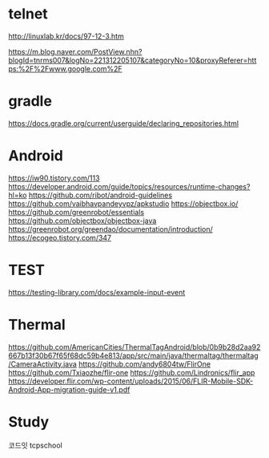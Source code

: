 # telnet
http://linuxlab.kr/docs/97-12-3.htm


https://m.blog.naver.com/PostView.nhn?blogId=tnrms007&logNo=221312205107&categoryNo=10&proxyReferer=https:%2F%2Fwww.google.com%2F



# gradle

https://docs.gradle.org/current/userguide/declaring_repositories.html

# Android
https://iw90.tistory.com/113
https://developer.android.com/guide/topics/resources/runtime-changes?hl=ko
https://github.com/ribot/android-guidelines
https://github.com/vaibhavpandeyvpz/apkstudio
https://objectbox.io/
https://github.com/greenrobot/essentials
https://github.com/objectbox/objectbox-java
https://greenrobot.org/greendao/documentation/introduction/
https://ecogeo.tistory.com/347


# TEST
https://testing-library.com/docs/example-input-event


# Thermal
https://github.com/AmericanCities/ThermalTagAndroid/blob/0b9b28d2aa92667b13f30b67f65f68dc59b4e813/app/src/main/java/thermaltag/thermaltag/CameraActivity.java
https://github.com/andy6804tw/FlirOne
https://github.com/Txiaozhe/flir-one
https://github.com/Lindronics/flir_app
https://developer.flir.com/wp-content/uploads/2015/06/FLIR-Mobile-SDK-Android-App-migration-guide-v1.pdf


# Study
코드잇
tcpschool

